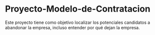 # Proyecto-Modelo-de-Contratacion
Este proyecto tiene como objetivo localizar los potenciales candidatos a abandonar la empresa, incluso entender por qué dejan la empresa.

